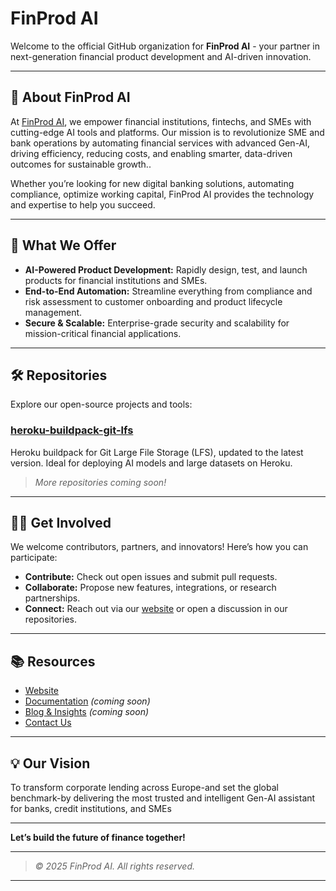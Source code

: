 # FinProd AI

Welcome to the official GitHub organization for **FinProd AI** - your partner in next-generation financial product development and AI-driven innovation.

---

## 🚀 About FinProd AI

At [FinProd AI](https://www.finprod.ai), we empower financial institutions, fintechs, and SMEs with cutting-edge AI tools and platforms. Our mission is to revolutionize SME and bank operations by automating financial services with advanced Gen-AI, driving efficiency, reducing costs, and enabling smarter, data-driven outcomes for sustainable growth..

Whether you’re looking for new digital banking solutions, automating compliance, optimize working capital, FinProd AI provides the technology and expertise to help you succeed.

---

## 🌟 What We Offer

- **AI-Powered Product Development:** Rapidly design, test, and launch products for financial institutions and SMEs.
- **End-to-End Automation:** Streamline everything from compliance and risk assessment to customer onboarding and product lifecycle management.
- **Secure & Scalable:** Enterprise-grade security and scalability for mission-critical financial applications.

---

## 🛠️ Repositories

Explore our open-source projects and tools:

### [heroku-buildpack-git-lfs](https://github.com/FinProd-AI/heroku-buildpack-git-lfs)
Heroku buildpack for Git Large File Storage (LFS), updated to the latest version. Ideal for deploying AI models and large datasets on Heroku.

> _More repositories coming soon!_

---

## 👩‍💻 Get Involved

We welcome contributors, partners, and innovators! Here’s how you can participate:

- **Contribute:** Check out open issues and submit pull requests.
- **Collaborate:** Propose new features, integrations, or research partnerships.
- **Connect:** Reach out via our [website](https://www.finprod.ai) or open a discussion in our repositories.

---

## 📚 Resources

- [Website](https://www.finprod.ai)
- [Documentation](https://www.finprod.ai/docs) _(coming soon)_
- [Blog & Insights](https://www.finprod.ai/blog) _(coming soon)_
- [Contact Us](https://www.finprod.ai/contact)

---

## 💡 Our Vision

To transform corporate lending across Europe-and set the global benchmark-by delivering the most trusted and intelligent Gen-AI assistant for banks, credit institutions, and SMEs

---

**Let’s build the future of finance together!**

---

> _© 2025 FinProd AI. All rights reserved._

---
